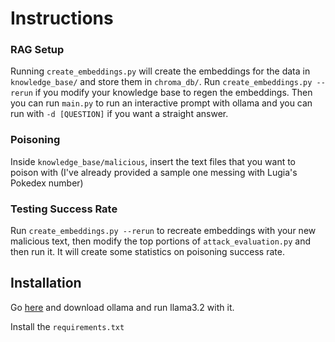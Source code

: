 # Instructions

### RAG Setup
Running `create_embeddings.py` will create the embeddings for the data in `knowledge_base/` and store them in `chroma_db/`. Run `create_embeddings.py --rerun` if you modify your knowledge base to regen the embeddings. Then you can run `main.py` to run an interactive prompt with ollama and you can run with `-d [QUESTION]` if you want a straight answer.

### Poisoning
Inside `knowledge_base/malicious`, insert the text files that you want to poison with (I've already provided a sample one messing with Lugia's Pokedex number)

### Testing Success Rate
Run `create_embeddings.py --rerun` to recreate embeddings with your new malicious text, then modify the top portions of `attack_evaluation.py` and then run it. It will create some statistics on poisoning success rate.

## Installation
Go [here](https://ollama.com/download/windows) and download ollama and run llama3.2 with it.

Install the `requirements.txt`